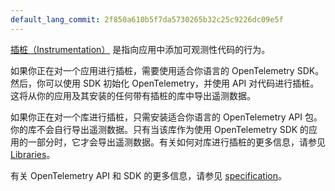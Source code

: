 ```yaml
---
default_lang_commit: 2f850a610b5f7da5730265b32c25c9226dc09e5f
---
```


[插桩（Instrumentation）](/docs/concepts/instrumentation/) 是指向应用中添加可观测性代码的行为。

如果你正在对一个应用进行插桩，需要使用适合你语言的 OpenTelemetry SDK。然后，你可以使用 SDK 初始化 OpenTelemetry，并使用 API 对代码进行插桩。这将从你的应用及其安装的任何带有插桩的库中导出遥测数据。

如果你正在对一个库进行插桩，只需安装适合你语言的 OpenTelemetry API 包。你的库不会自行导出遥测数据。只有当该库作为使用 OpenTelemetry SDK 的应用的一部分时，它才会导出遥测数据。有关如何对库进行插桩的更多信息，请参见
[Libraries](/docs/concepts/instrumentation/libraries/)。

有关 OpenTelemetry API 和 SDK 的更多信息，请参见
[specification](/docs/specs/otel/)。
